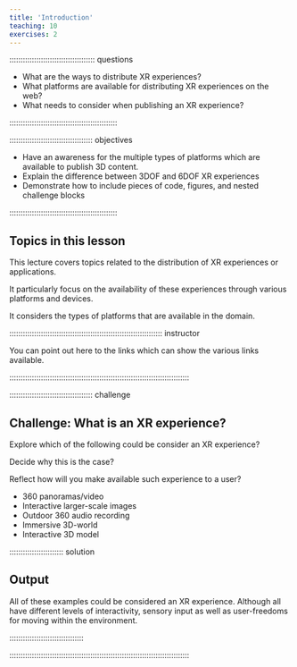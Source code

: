 ```yaml
---
title: 'Introduction'
teaching: 10
exercises: 2
---
```


:::::::::::::::::::::::::::::::::::::: questions 

- What are the ways to distribute XR experiences?
- What platforms are available for distributing XR experiences on the web?
- What needs to consider when publishing an XR experience?

::::::::::::::::::::::::::::::::::::::::::::::::

::::::::::::::::::::::::::::::::::::: objectives


- Have an awareness for the multiple types of platforms which are available to publish 3D content.
- Explain the difference between 3DOF and 6DOF XR experiences
- Demonstrate how to include pieces of code, figures, and nested challenge blocks

::::::::::::::::::::::::::::::::::::::::::::::::

## Topics in this lesson


This lecture covers topics related to the distribution of XR experiences or applications.

It particularly focus on the availability of these experiences through various platforms and devices.

It considers the types of platforms that are available in the domain.

:::::::::::::::::::::::::::::::::::::::::::::::::::::::::::::::::::: instructor

You can point out here to the links which can show the various links available.


::::::::::::::::::::::::::::::::::::::::::::::::::::::::::::::::::::::::::::::::

::::::::::::::::::::::::::::::::::::: challenge 

## Challenge: What is an XR experience?

Explore which of the following could be consider an XR experience?

Decide why this is the case?

Reflect how will you make available such experience to a user?

- 360 panoramas/video
- Interactive larger-scale images
- Outdoor 360 audio recording 
- Immersive 3D-world
- Interactive 3D model


:::::::::::::::::::::::: solution 

## Output
 
All of these examples could be considered an XR experience.
Although all have different levels of interactivity, sensory
input
as well as user-freedoms for moving within the environment.

:::::::::::::::::::::::::::::::::

::::::::::::::::::::::::::::::::::::::::::::::::::::::::::::::::::::::::::::::::


